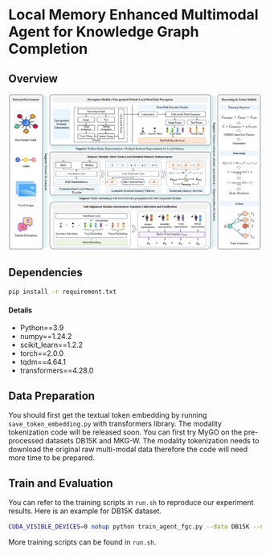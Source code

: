 #  Local Memory Enhanced Multimodal Agent for Knowledge Graph Completion

## Overview
![model](resource/Framework.png)




## Dependencies
```bash
pip install -r requirement.txt
```

#### Details
- Python==3.9
- numpy==1.24.2
- scikit_learn==1.2.2
- torch==2.0.0
- tqdm==4.64.1
- transformers==4.28.0


## Data Preparation
You should first get the textual token embedding by running `save_token_embedding.py` with transformers library. The modality tokenization code will be released soon. You can first try MyGO on the pre-processed datasets DB15K and MKG-W. The modality tokenization needs to download the original raw multi-modal data therefore the code will need more time to be prepared.

## Train and Evaluation
You can refer to the training scripts in `run.sh` to reproduce our experiment results. Here is an example for DB15K dataset.

```bash
CUDA_VISIBLE_DEVICES=0 nohup python train_agent_fgc.py --data DB15K --num_epoch 1550 --hidden_dim 1024 --lr 5e-4 --dim 256 --max_vis_token 8 --max_txt_token 4 --num_head 2 --emb_dropout 0.6 --vis_dropout 0.3 --txt_dropout 0.1 --num_layer_dec 1 --mu 1000 > log_DB15K.txt &
```

More training scripts can be found in `run.sh`.


